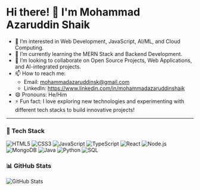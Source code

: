 # Hi there! 👋 I'm Mohammad Azaruddin Shaik

- 👀 I’m interested in Web Development, JavaScript, AI/ML, and Cloud Computing.
- 🌱 I’m currently learning the MERN Stack and Backend Development.
- 💞️ I’m looking to collaborate on Open Source Projects, Web Applications, and AI-integrated projects.
- 📫 How to reach me: 
  - Email: mohammadazaruddinsk@gmail.com
  - LinkedIn: https://www.linkedin.com/in/mohammadazaruddinshaik
- 😄 Pronouns: He/Him
- ⚡ Fun fact: I love exploring new technologies and experimenting with different tech stacks to build innovative projects!

---

### 🚀 Tech Stack
![HTML5](https://img.shields.io/badge/HTML5-%23E34F26.svg?style=flat&logo=html5&logoColor=white) ![CSS3](https://img.shields.io/badge/CSS3-%231572B6.svg?style=flat&logo=css3&logoColor=white) ![JavaScript](https://img.shields.io/badge/JavaScript-%23F7DF1E.svg?style=flat&logo=javascript&logoColor=black) ![TypeScript](https://img.shields.io/badge/TypeScript-%23007ACC.svg?style=flat&logo=typescript&logoColor=white)
![React](https://img.shields.io/badge/React-%2361DAFB.svg?style=flat&logo=react&logoColor=black) ![Node.js](https://img.shields.io/badge/Node.js-%23339933.svg?style=flat&logo=nodedotjs&logoColor=white) ![MongoDB](https://img.shields.io/badge/MongoDB-%2347A248.svg?style=flat&logo=mongodb&logoColor=white) ![Java](https://img.shields.io/badge/Java-%23ED8B00.svg?style=flat&logo=java&logoColor=white) ![Python](https://img.shields.io/badge/Python-%233776AB.svg?style=flat&logo=python&logoColor=white) ![SQL](https://img.shields.io/badge/SQL-%2300758F.svg?style=flat&logo=mysql&logoColor=white)

### 📊 GitHub Stats
![GitHub Stats](https://github-readme-stats.vercel.app/api?username=mohammadazaruddinshaik&show_icons=true&theme=radical)

<!---
mohammadazaruddinshaik/mohammadazaruddinshaik is a ✨ special ✨ repository because its `README.md` (this file) appears on your GitHub profile.
You can click the Preview link to take a look at your changes.
--->
